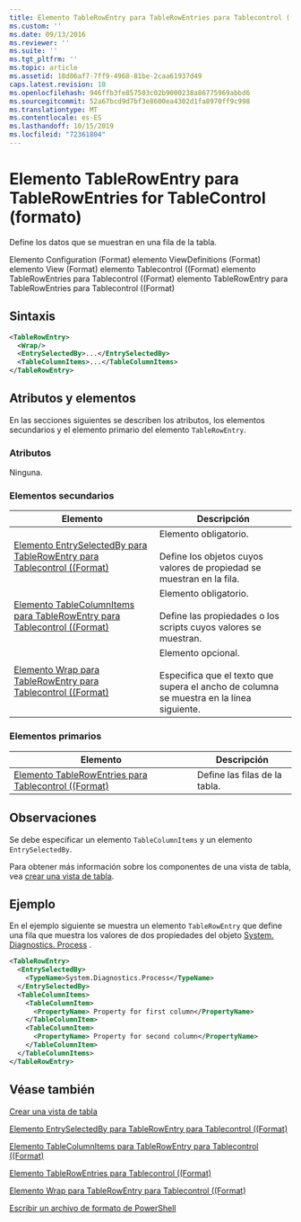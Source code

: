 ```yaml
---
title: Elemento TableRowEntry para TableRowEntries para Tablecontrol ((Format) | Microsoft Docs
ms.custom: ''
ms.date: 09/13/2016
ms.reviewer: ''
ms.suite: ''
ms.tgt_pltfrm: ''
ms.topic: article
ms.assetid: 18d86af7-7ff9-4968-81be-2caa61937d49
caps.latest.revision: 10
ms.openlocfilehash: 946ffb3fe857503c02b9000238a86775969abbd6
ms.sourcegitcommit: 52a67bcd9d7bf3e8600ea4302d1fa8970ff9c998
ms.translationtype: MT
ms.contentlocale: es-ES
ms.lasthandoff: 10/15/2019
ms.locfileid: "72361804"
---
```

# <a name="tablerowentry-element-for-tablerowentries-for-tablecontrol-format"></a>Elemento TableRowEntry para TableRowEntries for TableControl (formato)

Define los datos que se muestran en una fila de la tabla.

Elemento Configuration (Format) elemento ViewDefinitions (Format) elemento View (Format) elemento Tablecontrol ((Format) elemento TableRowEntries para Tablecontrol ((Format) elemento TableRowEntry para TableRowEntries para Tablecontrol ((Format)

## <a name="syntax"></a>Sintaxis

```xml
<TableRowEntry>
  <Wrap/>
  <EntrySelectedBy>...</EntrySelectedBy>
  <TableColumnItems>...</TableColumnItems>
</TableRowEntry>
```

## <a name="attributes-and-elements"></a>Atributos y elementos

En las secciones siguientes se describen los atributos, los elementos secundarios y el elemento primario del elemento `TableRowEntry`.

### <a name="attributes"></a>Atributos

Ninguna.

### <a name="child-elements"></a>Elementos secundarios

|Elemento|Descripción|
|-------------|-----------------|
|[Elemento EntrySelectedBy para TableRowEntry para Tablecontrol ((Format)](./entryselectedby-element-for-tablerowentry-for-tablecontrol-format.md)|Elemento obligatorio.<br /><br /> Define los objetos cuyos valores de propiedad se muestran en la fila.|
|[Elemento TableColumnItems para TableRowEntry para Tablecontrol ((Format)](./tablecolumnitems-element-for-tablerowentry-for-tablecontrol-format.md)|Elemento obligatorio.<br /><br /> Define las propiedades o los scripts cuyos valores se muestran.|
|[Elemento Wrap para TableRowEntry para Tablecontrol ((Format)](./wrap-element-for-tablerowentry-for-tablecontrol-format.md)|Elemento opcional.<br /><br /> Especifica que el texto que supera el ancho de columna se muestra en la línea siguiente.|

### <a name="parent-elements"></a>Elementos primarios

|Elemento|Descripción|
|-------------|-----------------|
|[Elemento TableRowEntries para Tablecontrol ((Format)](./tablerowentries-element-for-tablecontrol-format.md)|Define las filas de la tabla.|

## <a name="remarks"></a>Observaciones

Se debe especificar un elemento `TableColumnItems` y un elemento `EntrySelectedBy`.

Para obtener más información sobre los componentes de una vista de tabla, vea [crear una vista de tabla](./creating-a-table-view.md).

## <a name="example"></a>Ejemplo

En el ejemplo siguiente se muestra un elemento `TableRowEntry` que define una fila que muestra los valores de dos propiedades del objeto [System. Diagnostics. Process](/dotnet/api/System.Diagnostics.Process) .

```xml
<TableRowEntry>
  <EntrySelectedBy>
    <TypeName>System.Diagnostics.Process</TypeName>
  </EntrySelectedBy>
  <TableColumnItems>
    <TableColumnItem>
      <PropertyName> Property for first column</PropertyName>
    </TableColumnItem>
    <TableColumnItem>
      <PropertyName> Property for second column</PropertyName>
    </TableColumnItem>
  </TableColumnItems>
</TableRowEntry>
```

## <a name="see-also"></a>Véase también

[Crear una vista de tabla](./creating-a-table-view.md)

[Elemento EntrySelectedBy para TableRowEntry para Tablecontrol ((Format)](./entryselectedby-element-for-tablerowentry-for-tablecontrol-format.md)

[Elemento TableColumnItems para TableRowEntry para Tablecontrol ((Format)](./tablecolumnitems-element-for-tablerowentry-for-tablecontrol-format.md)

[Elemento TableRowEntries para Tablecontrol ((Format)](./tablerowentries-element-for-tablecontrol-format.md)

[Elemento Wrap para TableRowEntry para Tablecontrol ((Format)](./wrap-element-for-tablerowentry-for-tablecontrol-format.md)

[Escribir un archivo de formato de PowerShell](./writing-a-powershell-formatting-file.md)
